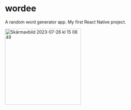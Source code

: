 # wordee
A random word generator app. My first React Native project.

<img width="250" alt="Skärmavbild 2023-07-26 kl  15 08 49" src="https://github.com/AntoniaGranit/react-native-wordee/assets/95037306/2d0b5be9-567a-4867-ae88-aac7081f70ea">
